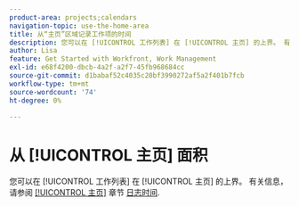 ```yaml
---
product-area: projects;calendars
navigation-topic: use-the-home-area
title: 从“主页”区域记录工作项的时间
description: 您可以在 [!UICONTROL 工作列表] 在 [!UICONTROL 主页] 的上界。 有关信息，请参阅 [!UICONTROL 主页] 章节。
author: Lisa
feature: Get Started with Workfront, Work Management
exl-id: e68f4200-dbcb-4a2f-a2f7-45fb968684cc
source-git-commit: d1babaf52c4035c20bf3990272af5a2f401b7fcb
workflow-type: tm+mt
source-wordcount: '74'
ht-degree: 0%

---
```


# 从 [!UICONTROL 主页] 面积

您可以在 [!UICONTROL 工作列表] 在 [!UICONTROL 主页] 的上界。 有关信息，请参阅 [[!UICONTROL 主页]](../../../timesheets/create-and-manage-timesheets/log-time.md#home) 章节  [日志时间](../../../timesheets/create-and-manage-timesheets/log-time.md).
